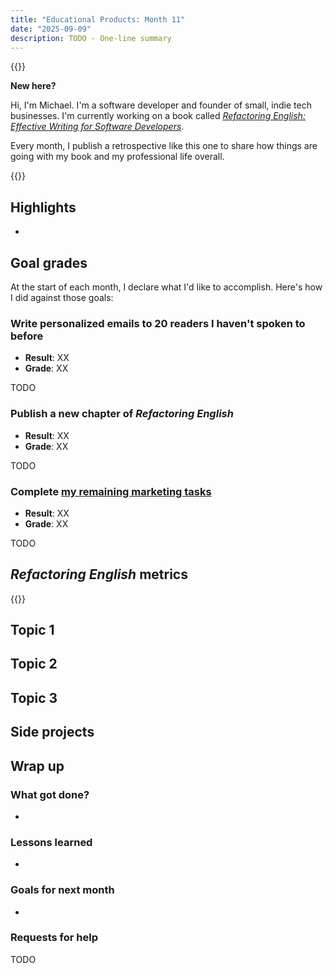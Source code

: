 ```yaml
---
title: "Educational Products: Month 11"
date: "2025-09-09"
description: TODO - One-line summary
---
```


{{<notice type="info">}}

**New here?**

Hi, I'm Michael. I'm a software developer and founder of small, indie tech businesses. I'm currently working on a book called [_Refactoring English: Effective Writing for Software Developers_](https://refactoringenglish.com).

Every month, I publish a retrospective like this one to share how things are going with my book and my professional life overall.

{{</notice>}}

## Highlights

-

## Goal grades

At the start of each month, I declare what I'd like to accomplish. Here's how I did against those goals:

### Write personalized emails to 20 readers I haven't spoken to before

- **Result**: XX
- **Grade**: XX

TODO

### Publish a new chapter of _Refactoring English_

- **Result**: XX
- **Grade**: XX

TODO

### Complete [my remaining marketing tasks](/retrospectives/2025/07/#how-can-i-improve-marketing-for-the-book)

- **Result**: XX
- **Grade**: XX

TODO

## _Refactoring English_ metrics

{{<project-metrics project="refactoring_english">}}

## Topic 1

## Topic 2

## Topic 3

## Side projects

## Wrap up

### What got done?

-

### Lessons learned

-

### Goals for next month

-

### Requests for help

TODO
